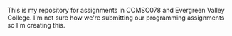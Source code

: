 This is my repository for assignments in COMSC078 and Evergreen Valley College. I'm not sure how we're submitting our programming assignments so I'm creating this.
